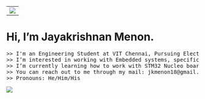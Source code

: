<table>
  <tr>
    <td><img align="center" src="https://github.com/user-attachments/assets/298fa057-312f-4f7c-be07-21615d5e28f2"></td>
  </tr>
</table>

<p>
<h1>Hi, I’m Jayakrishnan Menon.</h1>
<pre>
>> I'm an Engineering Student at VIT Chennai, Pursuing Electronics and Communication Engineering.
>> I’m interested in working with Embedded systems, specifically, Microcontroller based Applications.
>> I’m currently learning how to work with STM32 Nucleo boards.
>> You can reach out to me through my mail: jkmenon18@gmail.com.
>> Pronouns: He/Him/His
</pre>
</p>

<p>
<img align="center" src="https://github-readme-stats.vercel.app/api/top-langs/?username=Jayakrishnan-Menon&theme=outrun&layout=pie&show_icons=true&hide_border=true&timestamp=1753565594">
</p>



<!---
Jayakrishnan-Menon/Jayakrishnan-Menon is a ✨ special ✨ repository because its `README.md` (this file) appears on your GitHub profile.
You can click the Preview link to take a look at your changes.
--->

